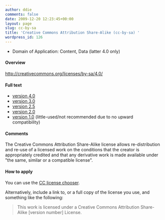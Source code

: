 ```yaml
---
author: ddie
comments: false
date: 2009-12-20 12:23:45+00:00
layout: page
slug: cc-by-sa
title: 'Creative Commons Attribution Share-Alike (cc-by-sa) '
wordpress_id: 126
---
```


 * Domain of Application: Content, Data (latter 4.0 only)

#### Overview

http://creativecommons.org/licenses/by-sa/4.0/

#### Full text 

 *  [version 4.0](http://creativecommons.org/licenses/by-sa/4.0/legalcode)
 *  [version 3.0](http://creativecommons.org/licenses/by-sa/3.0/legalcode)
 *  [version 2.5](http://creativecommons.org/licenses/by-sa/2.5/legalcode)
 *  [version 2.0](http://creativecommons.org/licenses/by-sa/2.0/legalcode)
 *  [version 1.0](http://creativecommons.org/licenses/by-sa/1.0/legalcode) (little-used/not recommended due to no upward compatibility)

#### Comments 

The Creative Commons Attribution Share-Alike license allows re-distribution and re-use of a licensed work on the conditions that the creator is appropriately credited and that any derivative work is made available under "the same, similar or a compatible license".

#### How to apply 

You can use the [CC license chooser](https://creativecommons.org/choose/).

Alternatively, include a link to, or a full copy of the license you use, and something like the following:

> This work is licensed under a Creative Commons Attribution Share-Alike [version number] License.
